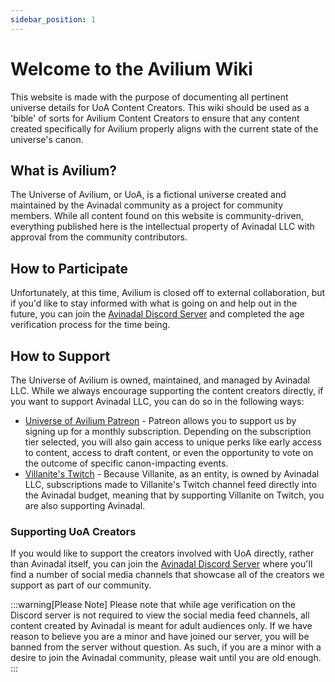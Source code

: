 ```yaml
---
sidebar_position: 1
---
```


# Welcome to the Avilium Wiki
 
This website is made with the purpose of documenting all pertinent universe details for UoA Content Creators. This wiki should be used as a 'bible' of sorts for Avilium Content Creators to ensure that any content created specifically for Avilium properly aligns with the current state of the universe's canon.

## What is Avilium?

The Universe of Avilium, or UoA, is a fictional universe created and maintained by the Avinadal community as a project for community members. While all content found on this website is community-driven, everything published here is the intellectual property of Avinadal LLC with approval from the community contributors.

## How to Participate

Unfortunately, at this time, Avilium is closed off to external collaboration, but if you'd like to stay informed with what is going on and help out in the future, you can join the [Avinadal Discord Server](https://discord.gg/avinadal) and completed the age verification process for the time being.

## How to Support

The Universe of Avilium is owned, maintained, and managed by Avinadal LLC. While we always encourage supporting the content creators directly, if you want to support Avinadal LLC, you can do so in the following ways:

- [Universe of Avilium Patreon](https://www.patreon.com/Avilium) - Patreon allows you to support us by signing up for a monthly subscription. Depending on the subscription tier selected, you will also gain access to unique perks like early access to content, access to draft content, or even the opportunity to vote on the outcome of specific canon-impacting events.
- [Villanite's Twitch](https://www.twitch.tv/villanite) - Because Villanite, as an entity, is owned by Avinadal LLC, subscriptions made to Villanite's Twitch channel feed directly into the Avinadal budget, meaning that by supporting Villanite on Twitch, you are also supporting Avinadal.

### Supporting UoA Creators

If you would like to support the creators involved with UoA directly, rather than Avinadal itself, you can join the [Avinadal Discord Server](https://discord.gg/avinadal) where you'll find a number of social media channels that showcase all of the creators we support as part of our community.

:::warning[Please Note]
    Please note that while age verification on the Discord server is not required to view the social media feed channels, all content created by Avinadal is meant for adult audiences only. If we have reason to believe you are a minor and have joined our server, you will be banned from the server without question. As such, if you are a minor with a desire to join the Avinadal community, please wait until you are old enough.
:::
